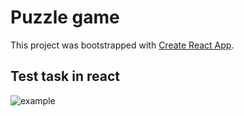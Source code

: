 # Puzzle game

This project was bootstrapped with [Create React App](https://github.com/facebook/create-react-app).

## Test task in react


![example](https://user-images.githubusercontent.com/6489389/159556250-494f7fdd-c9d8-457b-97f3-0e0a1aad2f5b.gif)
